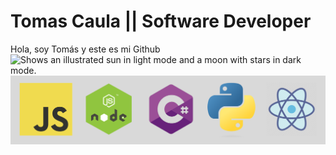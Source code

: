 # Tomas Caula || Software Developer 

Hola, soy Tomás y este es mi Github 
<picture>
  <source media="(prefers-color-scheme: dark)" srcset="https://midu.dev/images/tags/node.png">
  <source media="(prefers-color-scheme: light)" srcset="https://midu.dev/images/tags/node.png">
  <img alt="Shows an illustrated sun in light mode and a moon with stars in dark mode." src="https://midu.dev/images/tags/node.png">
</picture>
<picture>
  <source media="(prefers-color-scheme: dark)" srcset="./Experiencia.png">
  <source media="(prefers-color-scheme: light)" srcset="./Experiencia.png">
  <img alt="Shows an illustrated sun in light mode and a moon with stars in dark mode." src="./Experiencia.png">
</picture>